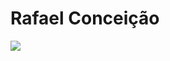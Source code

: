 # Rafael Conceição
<img loading="lazy" src="https://cdn.jsdelivr.net/gh/devicons/devicon@latest/icons/linkedin/linkedin-original.svg"/>


